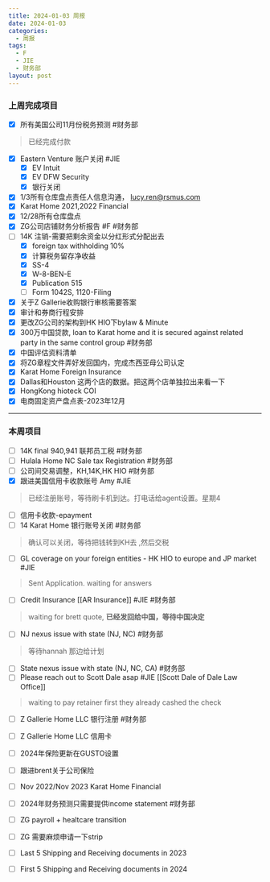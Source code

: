 ```yaml
---
title: 2024-01-03 周报
date: 2024-01-03
categories:
  - 周报
tags:
  - F
  - JIE
  - 财务部
layout: post
---
```

### 上周完成项目  
- [x] 所有美国公司11月份税务预测  #财务部 
>已经完成付款
- [x] Eastern Venture 账户关闭    #JIE 
	- [x] EV Intuit
	- [x] EV  DFW Security
	- [x] 银行关闭
- [x] 1/3所有仓库盘点责任人信息沟通， lucy.ren@rsmus.com
- [x] Karat Home 2021,2022 Financial
- [x] 12/28所有仓库盘点
- [x] ZG公司店铺财务分析报告 #F #财务部 
- [ ] 14K 注销-需要把剩余资金以分红形式分配出去   
	- [x] foreign tax withholding 10%
	- [x] 计算税务留存净收益
	- [x] SS-4
	- [x] W-8-BEN-E
	- [x] Publication 515
	- [ ] Form 1042S, 1120-Filing
- [x] 关于Z Gallerie收购银行审核需要答案
- [x] 审计和券商行程安排
- [x] 更改ZG公司的架构到HK HIO下bylaw & Minute
- [x] 300万中国贷款, loan to Karat home and it is secured against related party in the same control group #财务部 
- [x] 中国评估资料清单
- [x] 将ZG章程文件弄好发回国内，完成杰西亚母公司认定
- [x] Karat Home Foreign Insurance
- [x] Dallas和Houston 这两个店的数据。把这两个店单独拉出来看一下
- [x] HongKong hioteck COI 
- [x] 电商固定资产盘点表-2023年12月
---
### 本周项目

- [ ] 14K final 940,941 联邦员工税 #财务部
- [ ] Hulala Home NC Sale tax Registration  #财务部 
- [ ] 公司间交易调整，KH,14K,HK HIO #财务部 
- [x] 跟进美国信用卡收款账号 Amy #JIE 
> 已经注册账号，等待刷卡机到达。打电话给agent设置。星期4
- [ ] 信用卡收款-epayment
- [ ] 14 Karat Home 银行账号关闭 #财务部   
> 确认可以关闭，等待把钱转到KH去 ,然后交税
- [ ] GL coverage on your foreign entities  - HK HIO to europe and JP market #JIE 
> Sent Application. waiting for answers
- [ ] Credit Insurance [[AR Insurance]]     #JIE  #财务部 
> waiting for brett quote, **已经发回给中国，等待中国决定**
- [ ] NJ nexus issue with state (NJ, NC)  #财务部 
> 等待hannah 那边给计划  
- [ ] State nexus issue with state (NJ, NC, CA)  #财务部 
- [ ] Please reach out to Scott Dale asap #JIE    [[Scott Dale of Dale Law Office]]    
> waiting to pay retainer first
> they already cashed the check
- [ ] Z Gallerie Home LLC 银行注册 #财务部 
- [ ] Z Gallerie Home LLC 信用卡
- [ ] 2024年保险更新在GUSTO设置
- [ ] 跟进brent关于公司保险
- [ ] Nov 2022/Nov 2023 Karat Home Financial
- [ ] 2024年财务预测只需要提供income statement #财务部 
- [ ] ZG payroll + healtcare transition
- [ ] ZG  需要麻烦申请一下strip
- [ ] Last 5 Shipping and Receiving documents in 2023
- [ ] First 5 Shipping and Receiving documents in 2024


























































































































































































